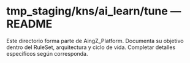 # tmp_staging/kns/ai_learn/tune — README

Este directorio forma parte de AingZ_Platform. Documenta su objetivo dentro del RuleSet, arquitectura y ciclo de vida. Completar detalles específicos según corresponda.
